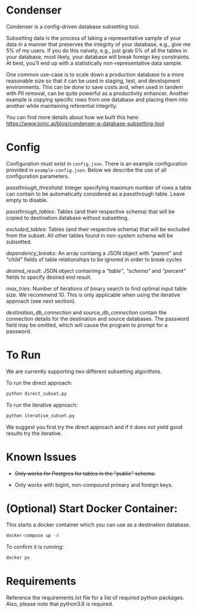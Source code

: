 # Condenser

Condenser is a config-driven database subsetting tool.

Subsetting data is the process of taking a representative sample of your data in a manner that preserves the integrity of your database, e.g., give me 5% of my users. If you do this naively, e.g., just grab 5% of all the tables in your database, most likely, your database will break foreign key constraints. At best, you’ll end up with a statistically non-representative data sample.

One common use-case is to scale down a production database to a more reasonable size so that it can be used in staging, test, and development environments. This can be done to save costs and, when used in tandem with PII removal, can be quite powerful as a productivity enhancer. Another example is copying specific rows from one database and placing them into another while maintaining referential integrity.


You can find more details about how we built this here: https://www.tonic.ai/blog/condenser-a-database-subsetting-tool

# Config

Configuration must exist in `config.json`. There is an example configuration provided in `example-config.json`. Below we describe the use of all configuration parameters.

*passthrough_threshold*: Integer specifying maximum number of rows a table can contain to be automatically considered as a passthrough table. Leave empty to disable.

*passthrough_tables*: Tables (and their respective schema) that will be copied to destination database without subsetting.

*excluded_tables*: Tables (and their respective schema) that will be excluded from the subset.  All other tables found in non-system schema will be subsetted.

*dependency_breaks*: An array containg a JSON object with *"parent"* and *"child"* fields of table relationships to be ignored in order to break cycles

*desired_result*: JSON object containing a *"table"*, *"schema"* and *"percent"* fields to specify desired end result.

*max_tries*: Number of iterations of binary search to find optimal input table size. We recommend 10.  This is only applicable when using the iterative approach (see next section).

*destination_db_connection* and *source_db_connection* contain the connection details for the destination and source databases.  The password field may be omitted, which will cause the program to prompt for a password.

# To Run
We are currently supporting two different subsetting algorithms.

To run the direct approach:
```bash
python direct_subset.py
```

To run the iterative approach:
```bash
python iterative_subset.py
```

We suggest you first try the direct approach and if it does not yield good results try the iterative.

# Known Issues

* ~~Only works for Postgres for tables in the "public" schema.~~

* Only works with bigint, non-compound primary and foreign keys.

# (Optional) Start Docker Container:

This starts a docker container which you can use as a destination database.

```bash
docker-compose up -d
```

To confirm it is running:
```bash
docker ps
```
# Requirements
Reference the requirements.txt file for a list of required python packages.  Also, please note that python3.6 is required.
